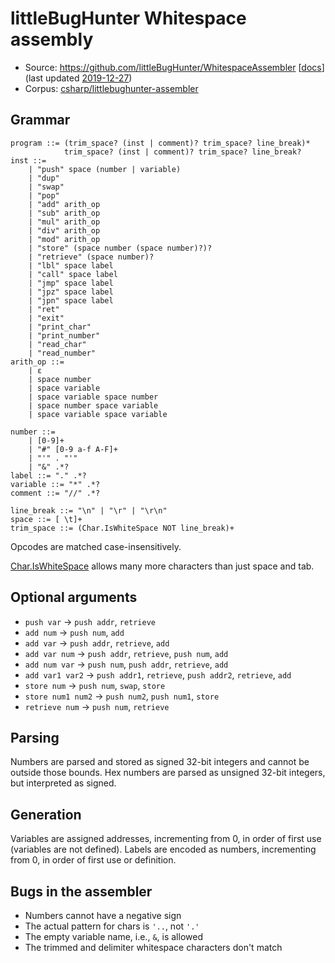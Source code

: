 # littleBugHunter Whitespace assembly

- Source: <https://github.com/littleBugHunter/WhitespaceAssembler>
  [[docs](https://github.com/littleBugHunter/WhitespaceAssembler/blob/master/README.md)]
  (last updated [2019-12-27](https://github.com/littleBugHunter/WhitespaceAssembler/commit/fd8a7a0189537507cc29eac4e286386192c8b6e7))
- Corpus: [csharp/littlebughunter-assembler](https://github.com/wspace/corpus/tree/main/csharp/littlebughunter-assembler)

## Grammar

```bnf
program ::= (trim_space? (inst | comment)? trim_space? line_break)*
            trim_space? (inst | comment)? trim_space? line_break?
inst ::=
    | "push" space (number | variable)
    | "dup"
    | "swap"
    | "pop"
    | "add" arith_op
    | "sub" arith_op
    | "mul" arith_op
    | "div" arith_op
    | "mod" arith_op
    | "store" (space number (space number)?)?
    | "retrieve" (space number)?
    | "lbl" space label
    | "call" space label
    | "jmp" space label
    | "jpz" space label
    | "jpn" space label
    | "ret"
    | "exit"
    | "print_char"
    | "print_number"
    | "read_char"
    | "read_number"
arith_op ::=
    | ε
    | space number
    | space variable
    | space variable space number
    | space number space variable
    | space variable space variable

number ::=
    | [0-9]+
    | "#" [0-9 a-f A-F]+
    | "'" . "'"
    | "&" .*?
label ::= "." .*?
variable ::= "*" .*?
comment ::= "//" .*?

line_break ::= "\n" | "\r" | "\r\n"
space ::= [ \t]+
trim_space ::= (Char.IsWhiteSpace NOT line_break)+
```

Opcodes are matched case-insensitively.

[Char.IsWhiteSpace](https://learn.microsoft.com/en-us/dotnet/api/system.char.iswhitespace?view=net-8.0#system-char-iswhitespace(system-char))
allows many more characters than just space and tab.

## Optional arguments

- `push var` -> `push addr`, `retrieve`
- `add num` -> `push num`, `add`
- `add var` -> `push addr`, `retrieve`, `add`
- `add var num` -> `push addr`, `retrieve`, `push num`, `add`
- `add num var` -> `push num`, `push addr`, `retrieve`, `add`
- `add var1 var2` -> `push addr1`, `retrieve`, `push addr2`, `retrieve`, `add`
- `store num` -> `push num`, `swap`, `store`
- `store num1 num2` -> `push num2`, `push num1`, `store`
- `retrieve num` -> `push num`, `retrieve`

## Parsing

Numbers are parsed and stored as signed 32-bit integers and cannot be outside
those bounds. Hex numbers are parsed as unsigned 32-bit integers, but
interpreted as signed.

## Generation

Variables are assigned addresses, incrementing from 0, in order of first use
(variables are not defined). Labels are encoded as numbers, incrementing from 0,
in order of first use or definition.

## Bugs in the assembler

- Numbers cannot have a negative sign
- The actual pattern for chars is `'..`, not `'.'`
- The empty variable name, i.e., `&`, is allowed
- The trimmed and delimiter whitespace characters don't match
